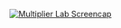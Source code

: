 [![Multiplier Lab Screencap](https://img.youtube.com/vi/MpQfbjaZrLU/0.jpg)](https://www.youtube.com/embed/MpQfbjaZrLU)
